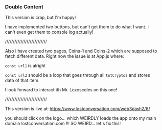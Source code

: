 ### Double Content

This version is crap, but I'm happy!

I have implemented two buttons, but can't get them to do what I want. I can't even get them to console log actually!

///////////////////////////

Also I have created two pages, Coins-1 and Coins-2 which are supposed to fetch different data.
Right now the issue is at App.js where:

`const url1` is alright 

`const url2` should be a loop that goes through all `totCryptos` and stores data of that item.

I look forward to interact ith Mr. Loxosceles on this one!

///////////////////////////

This version is live at:
https://www.lostconversation.com/web3dash2/6/

you should click on the logo... which WEIRDLY loads the app onto my main domain lostconversation.com !!! SO WEIRD... let's fix this!
